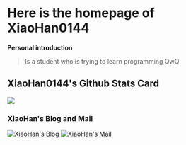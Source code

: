 # Here is the homepage of XiaoHan0144 #
**Personal introduction**
>
>Is a student who is trying to learn programming QwQ
>

## XiaoHan0144's Github Stats Card ##
![](https://github-readme-stats.vercel.app/api?username=XiaoHan0144&show_icons=true&theme=tokyonight)

### XiaoHan's Blog and Mail ###
[![XiaoHan's Blog](https://img.shields.io/badge/XiaoHan's_Blog-blue)](http://catworld.icu) [![XiaoHan's Mail](https://img.shields.io/badge/XiaoHan's_Mail-blue)](mailto:xiaohan3718@gmail.com)

